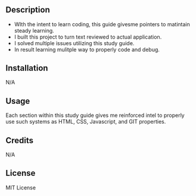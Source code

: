 # <Prework Study Guide Webpage>

## Description

- WIth the intent to learn coding, this guide givesme pointers to matintain steady learning.
- I built this project to turn text reviewed to actual application.
- I solved multiple issues utilizing this study guide.
- In result learning mulitple way to properly code and debug.


## Installation

N/A

## Usage

Each section within this study guide gives me reinforced intel to properly use such systems as HTML, CSS, Javascript, and GIT properties.


## Credits

N/A

## License

MIT License
